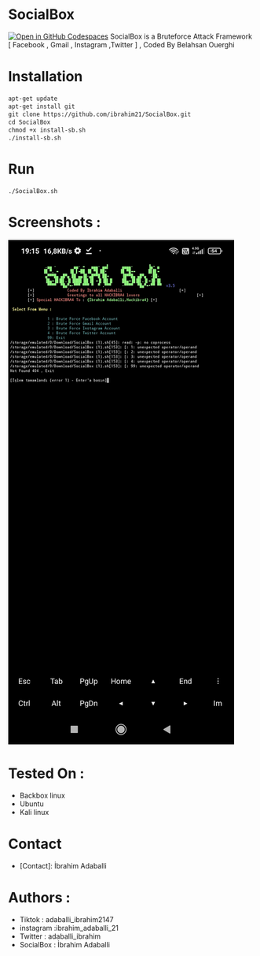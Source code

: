 # SocialBox
<a href='https://codespaces.new/ibrhim21/SocialBox'><img src='https://github.com/codespaces/badge.svg' alt='Open in GitHub Codespaces' style='max-width: 100%;'></a>
SocialBox is a Bruteforce Attack Framework [ Facebook , Gmail , Instagram ,Twitter ] , Coded By Belahsan Ouerghi
# Installation
```
apt-get update
apt-get install git
git clone https://github.com/ibrahim21/SocialBox.git 
cd SocialBox
chmod +x install-sb.sh
./install-sb.sh
```
# Run
```
./SocialBox.sh
```
# Screenshots :
![Test Image 8](Screenshots/sb.png)
# Tested On :
* Backbox linux
* Ubuntu 
* Kali linux
# Contact
* [Contact]: İbrahim Adaballi 
# Authors :
* Tiktok     : adaballi_ibrahim2147
* instagram :ibrahim_adaballi_21
* Twitter   : adaballi_ibrahim
* SocialBox : İbrahim Adaballi 
